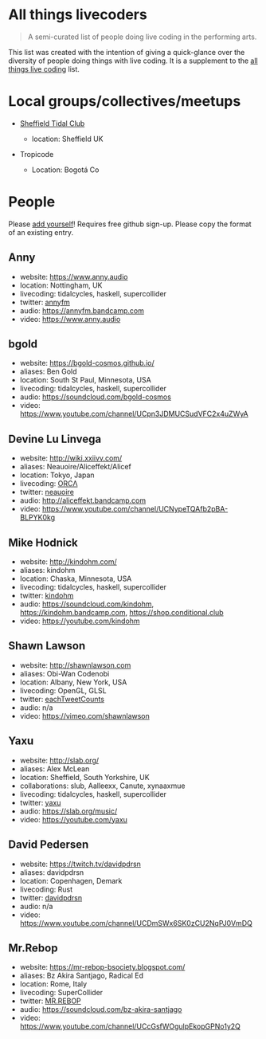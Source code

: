 # All things livecoders

> A semi-curated list of people doing live coding in the performing arts.

This list was created with the intention of giving a quick-glance over the diversity of people doing things with live coding. It is a supplement to the [all things live coding](https://github.com/toplap/awesome-livecoding) list.

# Local groups/collectives/meetups

* [Sheffield Tidal Club](https://tidalclub.github.io/sheffield)
  - location: Sheffield UK
  
* Tropicode
  - Location: Bogotá Co

# People

Please [add yourself](https://github.com/toplap/livecoders/edit/master/README.md)! Requires free github sign-up. Please copy the format of an existing entry.

## Anny
  - website: https://www.anny.audio
  - location: Nottingham, UK
  - livecoding: tidalcycles, haskell, supercollider
  - twitter: [annyfm](https://twitter.com/annyfm)
  - audio: https://annyfm.bandcamp.com
  - video: https://www.anny.audio

## bgold
  - website: https://bgold-cosmos.github.io/
  - aliases: Ben Gold
  - location: South St Paul, Minnesota, USA
  - livecoding: tidalcycles, haskell, supercollider
  - audio: https://soundcloud.com/bgold-cosmos
  - video: https://www.youtube.com/channel/UCpn3JDMUCSudVFC2x4uZWyA

## Devine Lu Linvega
  - website: http://wiki.xxiivv.com/
  - aliases: Neauoire/Aliceffekt/Alicef
  - location: Tokyo, Japan
  - livecoding: [ORCΛ](http://github.com/hundredrabbits/Orca)
  - twitter: [neauoire](http://twitter.com/neauoire)
  - audio: http://aliceffekt.bandcamp.com
  - video: https://www.youtube.com/channel/UCNypeTQAfb2pBA-BLPYK0kg

## Mike Hodnick
  - website: http://kindohm.com/
  - aliases: kindohm
  - location: Chaska, Minnesota, USA
  - livecoding: tidalcycles, haskell, supercollider
  - twitter: [kindohm](http://twitter.com/kindohm)
  - audio: https://soundcloud.com/kindohm, https://kindohm.bandcamp.com, https://shop.conditional.club
  - video: https://youtube.com/kindohm
  
## Shawn Lawson
  - website: http://shawnlawson.com
  - aliases: Obi-Wan Codenobi
  - location: Albany, New York, USA
  - livecoding: OpenGL, GLSL
  - twitter: [eachTweetCounts](http://twitter.com/eachtweetcounts)
  - audio: n/a
  - video: https://vimeo.com/shawnlawson

## Yaxu
  - website: http://slab.org/
  - aliases: Alex McLean
  - location: Sheffield, South Yorkshire, UK
  - collaborations: slub, Aalleexx, Canute, xynaaxmue
  - livecoding: tidalcycles, haskell, supercollider
  - twitter: [yaxu](http://twitter.com/yaxu)
  - audio: https://slab.org/music/
  - video: https://youtube.com/yaxu

## David Pedersen
  - website: https://twitch.tv/davidpdrsn
  - aliases: davidpdrsn
  - location: Copenhagen, Demark
  - livecoding: Rust
  - twitter: [davidpdrsn](https://twitter.com/davidpdrsn)
  - audio: n/a
  - video: https://www.youtube.com/channel/UCDmSWx6SK0zCU2NqPJ0VmDQ
  
## Mr.Rebop
  - website: https://mr-rebop-bsociety.blogspot.com/
  - aliases: Bz Akira Santjago, Radical Ed
  - location: Rome, Italy
  - livecoding: SuperCollider
  - twitter: [MR.REBOP](https://twitter.com/71337_RadicalEd)
  - audio: https://soundcloud.com/bz-akira-santjago
  - video: https://www.youtube.com/channel/UCcGsfWOgulpEkopGPNo1y2Q


